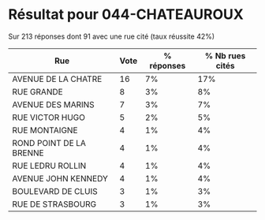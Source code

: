 # Résultat pour 044-CHATEAUROUX

Sur 213 réponses dont 91 avec une rue cité (taux réussite 42%)

| Rue | Vote | % réponses | % Nb rues cités|
|-----|------|------------|----------------|
| AVENUE DE LA CHATRE | 16 | 7% | 17%|
| RUE GRANDE | 8 | 3% | 8%|
| AVENUE DES MARINS | 7 | 3% | 7%|
| RUE VICTOR HUGO | 5 | 2% | 5%|
| RUE MONTAIGNE | 4 | 1% | 4%|
| ROND POINT DE LA BRENNE | 4 | 1% | 4%|
| RUE LEDRU ROLLIN | 4 | 1% | 4%|
| AVENUE JOHN KENNEDY | 4 | 1% | 4%|
| BOULEVARD DE CLUIS | 3 | 1% | 3%|
| RUE DE STRASBOURG | 3 | 1% | 3%|
